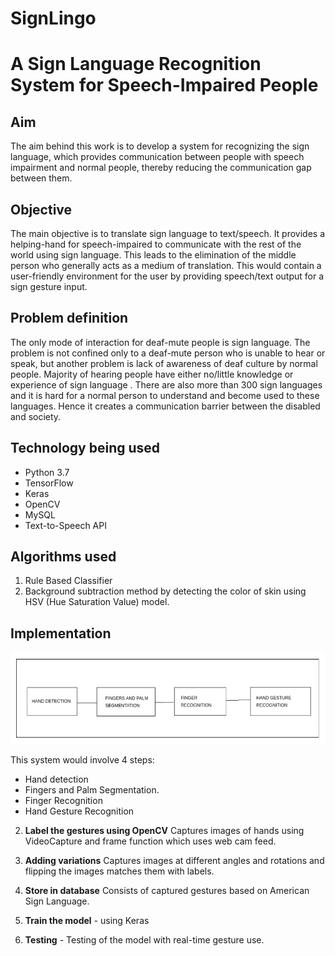 # SignLingo
# A Sign Language Recognition System for Speech-Impaired People

## Aim
The aim behind this work is to develop a system for recognizing the sign language, which provides communication between people with speech impairment and normal people, thereby reducing the communication gap between them.

## Objective
The main objective is to translate sign language to text/speech. It provides a helping-hand for speech-impaired to communicate with the rest of the world using sign language. This leads to the elimination of the middle person who generally acts as a medium of translation. This would contain a user-friendly environment for the user by providing speech/text output for a sign gesture input.

## Problem definition
The only mode of interaction for deaf-mute people is sign language. The problem is not confined only to a deaf-mute person who is unable to hear or speak, but another problem is lack of awareness of deaf culture by normal people. Majority of hearing people have either no/little knowledge or experience of sign language . There are also more than 300 sign languages and it is hard for a normal person to understand and become used to these languages. Hence it creates a communication barrier between the disabled and society.

## Technology being used
- Python 3.7
- TensorFlow
- Keras
- OpenCV
- MySQL
- Text-to-Speech API

## Algorithms used
1. Rule Based Classifier
2. Background subtraction method by detecting the color of skin using HSV (Hue Saturation Value) model.

## Implementation
![Test Image](implement.png)

This system would involve 4 steps:

- Hand detection
- Fingers and Palm Segmentation.
- Finger Recognition
- Hand Gesture Recognition

2. **Label the gestures using OpenCV**
Captures images of hands using VideoCapture and frame function which uses web cam feed.

3. **Adding variations**
Captures images at different angles and rotations and flipping the images matches them with labels.

4. **Store in database** 
Consists of captured gestures based on American Sign Language. 

5. **Train the model** - using Keras

6. **Testing** - Testing of the model with real-time gesture use.
